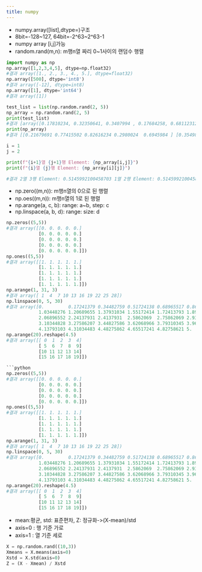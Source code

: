 ```yaml
---
title: numpy
---
```


- numpy.array([list],dtype=)구조
- 8bit=-128~127, 64bit=-2^63~2^63-1
- numpy array [i,j]가능
- random.rand(m,n): m행n열 짜리 0~1사이의 랜덤수 행렬 

```python
import numpy as np
np.array([1,2,3,4,5], dtype=np.float32)
#결과 array([1., 2., 3., 4., 5.], dtype=float32)
np.array([500], dtype='int8')
#결과 array([-12], dtype=int8)
np.array([1], dtype='int64')
#결과 array([1])

test_list = list(np.random.rand(2, 5))
np_array = np.random.rand(2, 5)
print(test_list)
#결과 [array([0.17810234, 0.32350641, 0.3407994 , 0.17684258, 0.68112312]), array([0.87312479, 0.57760606, 0.59733256, 0.47952995, 0.62423321])]
print(np_array)
#결과 [[0.21679691 0.77415502 0.82616234 0.2980024  0.6945984 ] [0.35498773 0.89572775 0.51459921 0.59929853 0.1681098 ]]

i = 1
j = 2

print(f"{i+1}열 {j+1}행 Element: {np_array[i,j]}")
print(f"{i}열 {j}행 Element: {np_array[i][j]}")

#결과 2열 3행 Element: 0.5145992100458703 1열 2행 Element: 0.5145992100458703
```
- np.zero((m,n)): m행n열의 0으로 된 행렬
- np.oes((m,n)): m행n열의 1로 된 행렬
- np.arange(a, c, b): range: a~b, step: c
- np.linspace(a, b, d): range: size: d

 ```python
np.zeros((5,5))
#결과 array([[0. 0. 0. 0. 0.]
			 [0. 0. 0. 0. 0.]
			 [0. 0. 0. 0. 0.]
			 [0. 0. 0. 0. 0.]
			 [0. 0. 0. 0. 0.]])
np.ones((5,5))
#결과 array([[1. 1. 1. 1. 1.]
			 [1. 1. 1. 1. 1.]
			 [1. 1. 1. 1. 1.]
			 [1. 1. 1. 1. 1.]
			 [1. 1. 1. 1. 1.]])
np.arange(1, 31, 3)
#결과 array([ 1  4  7 10 13 16 19 22 25 28])
np.linspace(0, 5, 30)
#결과 array([0.         0.17241379 0.34482759 0.51724138 0.68965517 0.86206897
			 1.03448276 1.20689655 1.37931034 1.55172414 1.72413793 1.89655172
			 2.06896552 2.24137931 2.4137931  2.5862069  2.75862069 2.93103448
			 3.10344828 3.27586207 3.44827586 3.62068966 3.79310345 3.96551724
			 4.13793103 4.31034483 4.48275862 4.65517241 4.82758621 5.        ])
np.arange(20).reshape(4.5)
#결과 array([[ 0  1  2  3  4]
			 [ 5  6  7  8  9]
			 [10 11 12 13 14]
			 [15 16 17 18 19]])

 ```python
np.zeros((5,5))
#결과 array([[0. 0. 0. 0. 0.]
			 [0. 0. 0. 0. 0.]
			 [0. 0. 0. 0. 0.]
			 [0. 0. 0. 0. 0.]
			 [0. 0. 0. 0. 0.]])
np.ones((5,5))
#결과 array([[1. 1. 1. 1. 1.]
			 [1. 1. 1. 1. 1.]
			 [1. 1. 1. 1. 1.]
			 [1. 1. 1. 1. 1.]
			 [1. 1. 1. 1. 1.]])
np.arange(1, 31, 3)
#결과 array([ 1  4  7 10 13 16 19 22 25 28])
np.linspace(0, 5, 30)
#결과 array([0.         0.17241379 0.34482759 0.51724138 0.68965517 0.86206897
			 1.03448276 1.20689655 1.37931034 1.55172414 1.72413793 1.89655172
			 2.06896552 2.24137931 2.4137931  2.5862069  2.75862069 2.93103448
			 3.10344828 3.27586207 3.44827586 3.62068966 3.79310345 3.96551724
			 4.13793103 4.31034483 4.48275862 4.65517241 4.82758621 5.        ])
np.arange(20).reshape(4.5)
#결과 array([[ 0  1  2  3  4]
			 [ 5  6  7  8  9]
			 [10 11 12 13 14]
			 [15 16 17 18 19]])
```
- mean:평균, std: 표준편차, Z: 정규화->(X-mean)/std
- axis=0 : 행 기준 가로
- axis=1 : 열 기준 세로
```python
X = np.random.rand((10,3))
Xmeans = X.means(axis=0)
Xstd = X.std(axis=0)
Z = (X - Xmean) / Xstd
```
